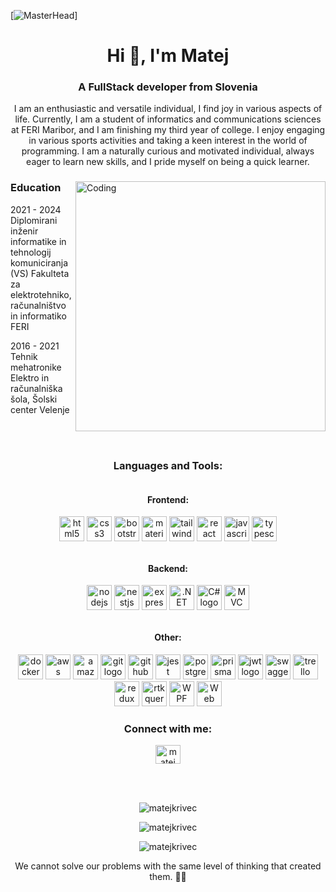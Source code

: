 [![MasterHead](https://cdn.hashnode.com/res/hashnode/image/upload/v1651780738440/58BeZKIl2.gif?w=1200&auto=format,compress&gif-q=60&format=webm&fm=png)]

<h1 align="center">Hi 👋, I'm Matej</h1>
<h3 align="center">A FullStack developer from Slovenia</h3>

<p align="center">I am an enthusiastic and versatile individual, I find joy in various aspects of life. Currently, I am a student
of informatics and communications sciences at FERI Maribor, and I am finishing my third year of college.
I enjoy engaging in various sports activities and taking a keen interest in the world of programming. I
am a naturally curious and motivated individual, always eager to learn new skills, and I pride myself on
being a quick learner.</p>

<div>
  <img align="right" alt="Coding" width="400" src="https://raw.githubusercontent.com/gist/vininjr/d29bb07bdadb41e4b0923bc8fa748b1a/raw/88f20c9d749d756be63f22b09f3c4ac570bc5101/programming.gif">

### Education

<p align="left">
 2021 - 2024  
  Diplomirani inženir informatike in tehnologij komuniciranja (VS)  
  Fakulteta za elektrotehniko, računalništvo in informatiko FERI

 2016 - 2021
  Tehnik mehatronike  
  Elektro in računalniška šola, Šolski center Velenje
</p>
</div>


<br/>
<br/>

<h3 align="center">Languages and Tools:</h3>
<div align="center" style="display: flex; flex-wrap: wrap; justify-content: center; gap: 12px;">
  <!-- Frontend -->
  <div>
    <h4>Frontend:</h4>
    <img src="https://cdn.jsdelivr.net/gh/devicons/devicon/icons/html5/html5-original.svg" height="40" alt="html5 logo" />
    <img src="https://cdn.jsdelivr.net/gh/devicons/devicon/icons/css3/css3-original.svg" height="40" alt="css3 logo" />
    <img src="https://cdn.jsdelivr.net/gh/devicons/devicon/icons/bootstrap/bootstrap-original.svg" height="40" alt="bootstrap logo" />
    <img src="https://cdn.jsdelivr.net/gh/devicons/devicon/icons/materialui/materialui-original.svg" height="40" alt="materialui logo" />
    <img src="https://cdn.jsdelivr.net/gh/devicons/devicon/icons/tailwindcss/tailwindcss-original.svg" height="40" alt="tailwindcss logo" />
    <img src="https://cdn.jsdelivr.net/gh/devicons/devicon/icons/react/react-original.svg" height="40" alt="react logo" />
    <img src="https://cdn.jsdelivr.net/gh/devicons/devicon/icons/javascript/javascript-original.svg" height="40" alt="javascript logo" />
    <img src="https://cdn.jsdelivr.net/gh/devicons/devicon/icons/typescript/typescript-original.svg" height="40" alt="typescript logo" />
  </div>
  
  <!-- Backend -->
  <div>
    <h4>Backend:</h4>
    <img src="https://cdn.jsdelivr.net/gh/devicons/devicon/icons/nodejs/nodejs-original.svg" height="40" alt="nodejs logo" />
    <img src="https://cdn.jsdelivr.net/gh/devicons/devicon/icons/nestjs/nestjs-original.svg" height="40" alt="nestjs logo" />
    <img src="https://cdn.jsdelivr.net/gh/devicons/devicon/icons/express/express-original.svg" height="40" alt="express logo" />
    <img src="https://cdn.jsdelivr.net/gh/devicons/devicon/icons/dotnetcore/dotnetcore-original.svg" height="40" alt=".NET Core logo" />
    <img src="https://cdn.jsdelivr.net/gh/devicons/devicon/icons/csharp/csharp-original.svg" height="40" alt="C# logo" />
    <img src="https://cdn.jsdelivr.net/gh/devicons/devicon/icons/mvc/mvc-original.svg" height="40" alt="MVC logo" />
  </div>
  
  <!-- Other -->
  <div>
    <h4>Other:</h4>
    <img src="https://cdn.jsdelivr.net/gh/devicons/devicon/icons/docker/docker-original.svg" height="40" alt="docker logo" />
     <img src="https://cdn.jsdelivr.net/gh/devicons/devicon/icons/amazonwebservices/amazonwebservices-plain-wordmark.svg" height="40" alt="aws logo" />
  <img src="https://cdn.jsdelivr.net/gh/devicons/devicon/icons/amazonwebservices/amazonwebservices-original-wordmark.svg" height="40" alt="amazon s3 logo" />
    <img src="https://cdn.jsdelivr.net/gh/devicons/devicon/icons/git/git-original.svg" height="40" alt="git logo" />
    <img src="https://cdn.jsdelivr.net/gh/devicons/devicon/icons/github/github-original.svg" height="40" alt="github logo" />
    <img src="https://cdn.jsdelivr.net/gh/devicons/devicon/icons/jest/jest-plain.svg" height="40" alt="jest logo" />
    <img src="https://cdn.jsdelivr.net/gh/devicons/devicon/icons/postgresql/postgresql-original.svg" height="40" alt="postgresql logo" />
    <img src="https://cdn.jsdelivr.net/gh/devicons/devicon/icons/prisma/prisma-original-wordmark.svg" height="40" alt="prisma logo" />
    <img src="https://jwt.io/img/logo-asset.svg" height="40" alt="jwt logo" />
    <img src="https://cdn.jsdelivr.net/gh/devicons/devicon/icons/swagger/swagger-original-wordmark.svg" height="40" alt="swagger logo" />
    <img src="https://cdn.jsdelivr.net/gh/devicons/devicon/icons/trello/trello-plain.svg" height="40" alt="trello logo" />
    <img src="https://raw.githubusercontent.com/reduxjs/redux-toolkit/master/logo/logo.svg" height="40" alt="redux toolkit logo" />
    <img src="https://raw.githubusercontent.com/reduxjs/redux-toolkit/master/logo/logo.svg" height="40" alt="rtk query logo" />
    <img src="https://cdn.jsdelivr.net/gh/devicons/devicon/icons/wpf/wpf-original.svg" height="40" alt="WPF logo" />
    <img src="https://cdn.jsdelivr.net/gh/devicons/devicon/icons/webapi/webapi-original.svg" height="40" alt="Web API logo" />
  </div>
</div>

<h3 align="center">Connect with me:</h3>
<p align="center">
  <a href="https://linkedin.com/in/matej krivec" target="_blank"><img align="center" src="https://raw.githubusercontent.com/rahuldkjain/github-profile-readme-generator/master/src/images/icons/Social/linked-in-alt.svg" alt="matej krivec" height="30" width="40" /></a>
</p>

<br/>
<br/>

<!-- GitHub Stats -->
<p align="center">
  <img src="https://github-readme-stats.vercel.app/api?username=matejkrivec&show_icons=true&locale=en" alt="matejkrivec" />
</p>

<!-- Top Languages Card -->
<p align="center">
  <img src="https://github-readme-stats.vercel.app/api/top-langs/?username=matejkrivec&layout=compact" alt="matejkrivec" />
</p>

<!-- GitHub Streak Stats -->
<p align="center">
  <img src="https://github-readme-streak-stats.herokuapp.com/?user=matejkrivec" alt="matejkrivec" />
</p>

<p align="center">We cannot solve our problems with the same level of thinking that created them. 🚀🧠</p>
